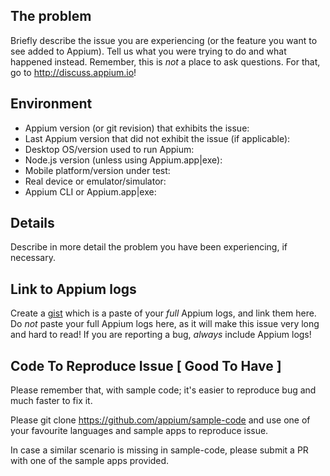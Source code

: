 <!--- Refs: -->
<!--- - [awesome-github-templates/readme.md at master · devspace/awesome-github-templates · GitHub](https://github.com/devspace/awesome-github-templates/blob/master/readme.md) -->
<!--- - [appium/ISSUE_TEMPLATE.md at master · appium/appium · GitHub](https://github.com/appium/appium/blob/master/.github/ISSUE_TEMPLATE.md) -->

## The problem

Briefly describe the issue you are experiencing (or the feature you want to see added to Appium). Tell us what you were trying to do and what happened instead. Remember, this is _not_ a place to ask questions. For that, go to http://discuss.appium.io!

## Environment

* Appium version (or git revision) that exhibits the issue:
* Last Appium version that did not exhibit the issue (if applicable):
* Desktop OS/version used to run Appium:
* Node.js version (unless using Appium.app|exe):
* Mobile platform/version under test:
* Real device or emulator/simulator:
* Appium CLI or Appium.app|exe:

## Details

Describe in more detail the problem you have been experiencing, if necessary.

## Link to Appium logs

Create a [gist](https://gist.github.com) which is a paste of your _full_ Appium logs, and link them here. Do _not_ paste your full Appium logs here, as it will make this issue very long and hard to read! If you are reporting a bug, _always_ include Appium logs!


## Code To Reproduce Issue [ Good To Have ]

Please remember that, with sample code; it's easier to reproduce bug and much faster to fix it.

Please git clone https://github.com/appium/sample-code and use one of your favourite languages and sample apps to reproduce issue.

In case a similar scenario is missing in sample-code, please submit a PR with one of the sample apps provided.
